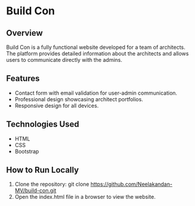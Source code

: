 
# Build Con

## Overview
Build Con is a fully functional website developed for a team of architects. The platform provides detailed information about the architects and allows users to communicate directly with the admins.

## Features
- Contact form with email validation for user-admin communication.
- Professional design showcasing architect portfolios.
- Responsive design for all devices.

## Technologies Used
- HTML
- CSS
- Bootstrap

## How to Run Locally
1. Clone the repository: git clone https://github.com/Neelakandan-MV/build-con.git
2. Open the index.html file in a browser to view the website.
   
